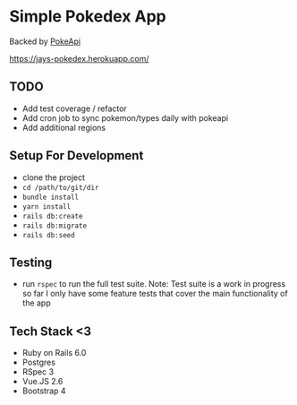 # Simple Pokedex App

Backed by [PokeApi](https://pokeapi.co/)

https://jays-pokedex.herokuapp.com/

## TODO
- Add test coverage / refactor
- Add cron job to sync pokemon/types daily with pokeapi
- Add additional regions

## Setup For Development
- clone the project
- `cd /path/to/git/dir`
- `bundle install`
- `yarn install`
- `rails db:create`
- `rails db:migrate`
- `rails db:seed`

## Testing
- run `rspec` to run the full test suite. Note: Test suite is a work in progress so far I only have some feature tests that cover the main functionality of the app

## Tech Stack <3
- Ruby on Rails 6.0
- Postgres
- RSpec 3
- Vue.JS 2.6
- Bootstrap 4
